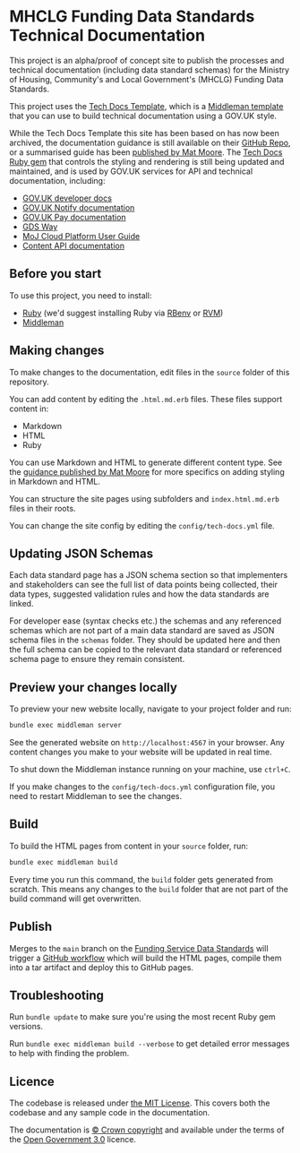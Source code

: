 # MHCLG Funding Data Standards Technical Documentation

This project is an alpha/proof of concept site to publish the processes and technical documentation (including data standard schemas) for the Ministry of Housing, Community's and Local Government's (MHCLG) Funding Data Standards.

This project uses the [Tech Docs Template][template], which is a [Middleman template][mmt] that you can use to build technical documentation using a GOV.UK style.

While the Tech Docs Template this site has been based on has now been archived, the documentation guidance is still available on their [GitHub Repo][tdt-docs], or a summarised guide has been [published by Mat Moore][tdt-guidance]. The [Tech Docs Ruby gem][gem] that controls the styling and rendering is still being updated and maintained, and is used by GOV.UK services for API and technical documentation, including:

- [GOV.UK developer docs][govuk-dev-docs]
- [GOV.UK Notify documentation][notify-docs]
- [GOV.UK Pay documentation][pay-docs]
- [GDS Way][gds-way]
- [MoJ Cloud Platform User Guide][moj-docs]
- [Content API documentation][content-api]

## Before you start

To use this project, you need to install:

- [Ruby][install-ruby] (we'd suggest installing Ruby via [RBenv][install-rbenv] or [RVM][install-rvm])
- [Middleman][install-middleman]

## Making changes

To make changes to the documentation, edit files in the `source` folder of this repository.

You can add content by editing the `.html.md.erb` files. These files support content in:

- Markdown
- HTML
- Ruby

You can use Markdown and HTML to generate different content type. See the [guidance published by Mat Moore][tdt-guidance-write] for more specifics on adding styling in Markdown and HTML.

You can structure the site pages using subfolders and `index.html.md.erb` files in their roots.

You can change the site config by editing the `config/tech-docs.yml` file.

## Updating JSON Schemas

Each data standard page has a JSON schema section so that implementers and stakeholders can see the full list of data points being collected, their data types, suggested validation rules and how the data standards are linked.

For developer ease (syntax checks etc.) the schemas and any referenced schemas which are not part of a main data standard are saved as JSON schema files in the `schemas` folder. They should be updated here and then the full schema can be copied to the relevant data standard or referenced schema page to ensure they remain consistent.

## Preview your changes locally

To preview your new website locally, navigate to your project folder and run:

```sh
bundle exec middleman server
```

See the generated website on `http://localhost:4567` in your browser. Any content changes you make to your website will be updated in real time.

To shut down the Middleman instance running on your machine, use `ctrl+C`.

If you make changes to the `config/tech-docs.yml` configuration file, you need to restart Middleman to see the changes.

## Build

To build the HTML pages from content in your `source` folder, run:

```sh
bundle exec middleman build
```

Every time you run this command, the `build` folder gets generated from scratch. This means any changes to the `build` folder that are not part of the build command will get overwritten.

## Publish

Merges to the `main` branch on the [Funding Service Data Standards][ds-repo] will trigger a [GitHub workflow][gh-workflow] which will build the HTML pages, compile them into a tar artifact and deploy this to GitHub pages.

## Troubleshooting

Run `bundle update` to make sure you're using the most recent Ruby gem versions.

Run `bundle exec middleman build --verbose` to get detailed error messages to help with finding the problem.

## Licence

The codebase is released under [the MIT License][licence].
This covers both the codebase and any sample code in the documentation.

The documentation is [© Crown copyright][copyright] and available under the terms of the [Open Government 3.0][ogl] licence.

[licence]: https://github.com/communitiesuk/funding-service-data-standards/blob/main/LICENSE
[copyright]: http://www.nationalarchives.gov.uk/information-management/re-using-public-sector-information/uk-government-licensing-framework/crown-copyright/
[ogl]: http://www.nationalarchives.gov.uk/doc/open-government-licence/version/3/
[mmt]: https://middlemanapp.com/advanced/project_templates/
[install-ruby]: https://www.ruby-lang.org/en/
[install-rbenv]: https://github.com/rbenv/rbenv
[install-rvm]: https://rvm.io/
[install-middleman]: https://middlemanapp.com/basics/install/
[gem]: https://github.com/alphagov/tech-docs-gem
[tdt-docs]: https://github.com/alphagov/tdt-documentation/tree/main/source
[tdt-guidance]: https://matmoore.github.io/tdt-documentation/index.html
[tdt-guidance-write]: https://matmoore.github.io/tdt-documentation/write_docs/content/index.html
[template]: https://github.com/alphagov/tech-docs-template
[ds-repo]: https://github.com/communitiesuk/funding-service-data-standards
[gh-workflow]: https://github.com/communitiesuk/funding-service-data-standards/blob/main/.github/workflows/publish.yml
[content-api]: https://content-api.publishing.service.gov.uk/
[govuk-dev-docs]: https://docs.publishing.service.gov.uk/
[notify-docs]: https://docs.notifications.service.gov.uk/
[pay-docs]: https://docs.payments.service.gov.uk/
[moj-docs]: https://user-guide.cloud-platform.service.justice.gov.uk/
[gds-way]: https://gds-way.digital.cabinet-office.gov.uk/